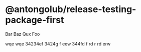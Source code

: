 # @antongolub/release-testing-package-first

Bar Baz Qux Foo

wqe wqe 34234ef 3424g f
eew 344fd f rd r rd erw
